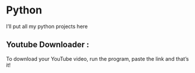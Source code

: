 # Python
I’ll put all my python projects here 

## Youtube Downloader :
To download your YouTube video, run the program, paste the link and that’s it!
